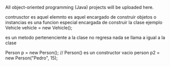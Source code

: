 All object-oriented programming (Java) projects will be uploaded here.

contrusctor es aquel elemnto es aquel encargado de construir objetos o instancias
es una funcion especial encargada de construir la clase
ejemplo Vehicle  vehicle = new Vehicle();


es un metodo pertenenciente a la clase
no regresa nada
se llama a igual a la clase


Person p = new Person(); // Person() es un constructor vacio
person p2 = new Person("Pedro", 15);


